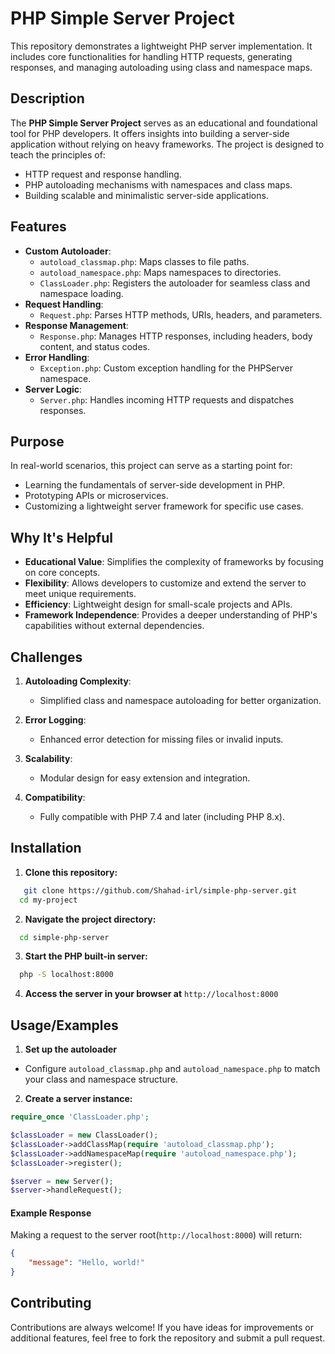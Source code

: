 
# PHP Simple Server Project

This repository demonstrates a lightweight PHP server implementation. It includes core functionalities for handling HTTP requests, generating responses, and managing autoloading using class and namespace maps.

## Description

The **PHP Simple Server Project** serves as an educational and foundational tool for PHP developers. It offers insights into building a server-side application without relying on heavy frameworks. The project is designed to teach the principles of:

- HTTP request and response handling.
- PHP autoloading mechanisms with namespaces and class maps.
- Building scalable and minimalistic server-side applications.


## Features

- **Custom Autoloader**:
  - `autoload_classmap.php`: Maps classes to file paths.
  - `autoload_namespace.php`: Maps namespaces to directories.
  - `ClassLoader.php`: Registers the autoloader for seamless class and namespace loading.
- **Request Handling**:
  - `Request.php`: Parses HTTP methods, URIs, headers, and parameters.
- **Response Management**:
  - `Response.php`: Manages HTTP responses, including headers, body content, and status codes.
- **Error Handling**:
  - `Exception.php`: Custom exception handling for the PHPServer namespace.
- **Server Logic**:
  - `Server.php`: Handles incoming HTTP requests and dispatches responses.

## Purpose

In real-world scenarios, this project can serve as a starting point for:

- Learning the fundamentals of server-side development in PHP.
- Prototyping APIs or microservices.
- Customizing a lightweight server framework for specific use cases.
## Why It's Helpful

- **Educational Value**: Simplifies the complexity of frameworks by focusing on core concepts.
- **Flexibility**: Allows developers to customize and extend the server to meet unique requirements.
- **Efficiency**: Lightweight design for small-scale projects and APIs.
- **Framework Independence**: Provides a deeper understanding of PHP's capabilities without external dependencies.

## Challenges 

1. **Autoloading Complexity**:

   - Simplified class and namespace autoloading for better organization.

2. **Error Logging**:

   - Enhanced error detection for missing files or invalid inputs.

3. **Scalability**:

   - Modular design for easy extension and integration.

4. **Compatibility**:

   - Fully compatible with PHP 7.4 and later (including PHP 8.x).
## Installation

1. **Clone this repository:**
```bash
   git clone https://github.com/Shahad-irl/simple-php-server.git
  cd my-project
```
2. **Navigate the project directory:**
```bash
  cd simple-php-server
```
3. **Start the PHP built-in server:**
```bash
  php -S localhost:8000
```
4. **Access the server in your browser at** ```http://localhost:8000``` 
## Usage/Examples

1. **Set up the autoloader**

-  Configure ```autoload_classmap.php``` and ```autoload_namespace.php``` to match your class and namespace structure.

2. **Create a server instance:**

```php
require_once 'ClassLoader.php';

$classLoader = new ClassLoader();
$classLoader->addClassMap(require 'autoload_classmap.php');
$classLoader->addNamespaceMap(require 'autoload_namespace.php');
$classLoader->register();

$server = new Server();
$server->handleRequest();
```

#### **Example Response**

Making a request to the server root(```http://localhost:8000```) will return:

```json 
{
    "message": "Hello, world!"
}

```

## Contributing

Contributions are always welcome!
If you have ideas for improvements or additional features, feel free to fork the repository and submit a pull request.


